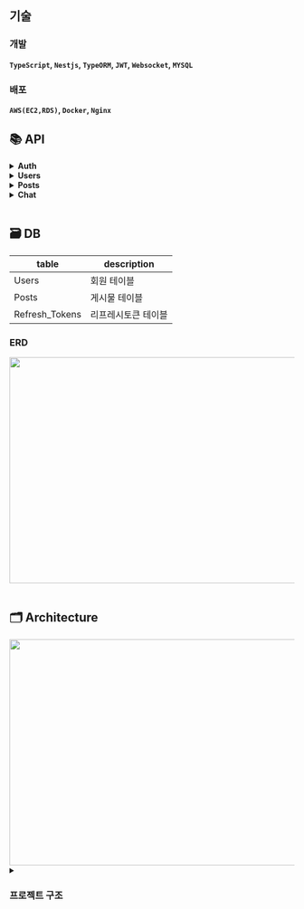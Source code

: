 ## 기술

### 개발

<b>`TypeScript`, `Nestjs`, `TypeORM`, `JWT`, `Websocket`, `MYSQL`<b/>

### 배포
  
<b> `AWS(EC2,RDS)`, `Docker`, `Nginx` <b/>

## 📚 API

<details>
  <summary>Auth</summary>
</details>

<details>
  <summary>Users</summary>
</details>

<details>
  <summary>Posts</summary>
</details>

<details>
  <summary>Chat</summary>
</details>
<br/>

## 🗃 DB
|table|description|
|-|-|
|Users|회원 테이블|
|Posts|게시물 테이블|
|Refresh_Tokens| 리프레시토큰 테이블|

### ERD
<img width=700px height=400px src="https://user-images.githubusercontent.com/87120463/217428567-bb6a6466-4394-4e75-9493-42dd118aef79.png"/>
<br/><br/>

## 🗂 Architecture
<img width=800px height=400px src="https://user-images.githubusercontent.com/87120463/224270630-7c00bd0e-5c71-4699-ab79-e7b8fc6ff64a.png"/>


<!-- https://user-images.githubusercontent.com/87120463/224269326-c116a785-a63a-44f4-9a75-3e0ef6a0ef94.png-->
<!-- https://user-images.githubusercontent.com/87120463/224268685-29529e23-c2d8-40fe-8eb6-fcd488645bfc.png -->

<details>
  <summary><h3>프로젝트 구조</h3></summary>
  
- `config` - TypeOrm 환경설정
- `controllers` - 라우팅 로직
- `dto`- dto 로직
- `entities` - entity 로직
- `modules` - module 로직
- `repositories` - DB 처리 로직
- `services` - 비즈니스 로직
- `util` - 기타 함수

```
Project
├─ .gitignore
├─ README.md
├─ api
│  ├─ .eslintrc.js
│  ├─ .prettierrc
│  ├─ Dockerfile
│  ├─ nest-cli.json
│  ├─ package-lock.json
│  ├─ package.json
│  ├─ src
│  │  ├─ config
│  │  │  └─ ormconfig.ts
│  │  ├─ controllers
│  │  │  ├─ auth.controller.ts
│  │  │  ├─ chat.controller.ts
│  │  │  ├─ post.controller.ts
│  │  │  └─ user.controller.ts
│  │  ├─ dto
│  │  │  ├─ auth
│  │  │  │  ├─ signup.dto.ts
│  │  │  │  └─ token.dto.ts
│  │  │  └─ posts
│  │  │     └─ posts.dto.ts
│  │  ├─ entities
│  │  │  ├─ common.entity.ts
│  │  │  ├─ posts.entity.ts
│  │  │  ├─ refresh_tokens.entity.ts
│  │  │  └─ users.entity.ts
│  │  ├─ main.ts
│  │  ├─ modules
│  │  │  ├─ app.module.ts
│  │  │  ├─ auth.module.ts
│  │  │  ├─ post.module.ts
│  │  │  ├─ token.module.ts
│  │  │  └─ user.module.ts
│  │  ├─ repositories
│  │  │  ├─ posts.repository.ts
│  │  │  ├─ refreshToken.repository.ts
│  │  │  └─ users.repository.ts
│  │  ├─ services
│  │  │  ├─ auth.service.ts
│  │  │  ├─ chat.service.ts
│  │  │  ├─ post.service.ts
│  │  │  ├─ token.service.ts
│  │  │  └─ user.service.ts
│  │  └─ util
│  │     ├─ axios.social.ts
│  │     ├─ createDate.ts
│  │     └─ randomString.util.ts
│  ├─ test
│  │  ├─ app.e2e-spec.ts
│  │  └─ jest-e2e.json
│  ├─ tsconfig.build.json
│  └─ tsconfig.json
├─ docker
└─ docker-compose.yml

```
</details>

